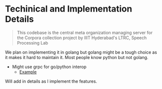# Techinical and Implementation Details

> This codebase is the central meta organization managing server for the Corpora collection project by IIIT Hyderabad's LTRC, Speech Processing Lab

We plan on implementing it in golang but golang might be a tough choice as it makes it hard to maintain it. Most people know python but not golang.

- Might use grpc for go/python interop
    - [Example](https://github.com/Jigar3/gRPC_101/blob/master/server/server.go)

Will add in details as I implement the features.
